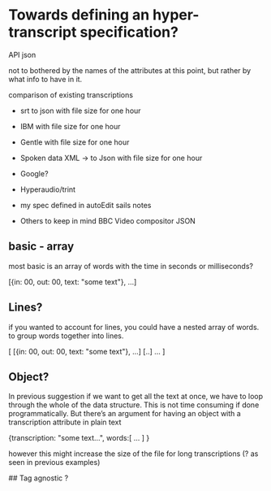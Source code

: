 # Towards defining an hyper-transcript specification?


API json 

not to bothered by the names of the attributes at this point, but rather by what info to have in it.

comparison of existing transcriptions 

- srt to json 
with file size for one hour

- IBM 
with file size for one hour

- Gentle 
with file size for one hour

- Spoken data XML -> to Json
with file size for one hour

- Google?

- Hyperaudio/trint 

- my spec defined in autoEdit sails notes 

- Others to keep in mind 
BBC Video compositor JSON


## basic - array 

most basic is an array of words with the time in seconds or milliseconds?

[{in: 00, out: 00, text: "some text"}, …]


## Lines?
if you wanted to account for lines, you could have a nested array of words. to group words together into lines.

[
[{in: 00, out: 00, text: "some text"}, …]
[..]
…
]


## Object?

In previous suggestion if we want to get all the text at once, we have to loop through the
whole of the data structure. This is not time consuming if done programmatically. 
But there’s an argument for having an object with a transcription attribute in plain text

{transcription: "some text…",
words:[
…
]
}

however this might increase the size of the file for long transcriptions (? as seen in previous examples) 



## Tag agnostic 
?
